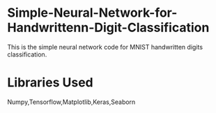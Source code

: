 # Simple-Neural-Network-for-Handwrittenn-Digit-Classification
This is the simple neural network code for MNIST handwritten digits classification.

# Libraries Used
Numpy,Tensorflow,Matplotlib,Keras,Seaborn
